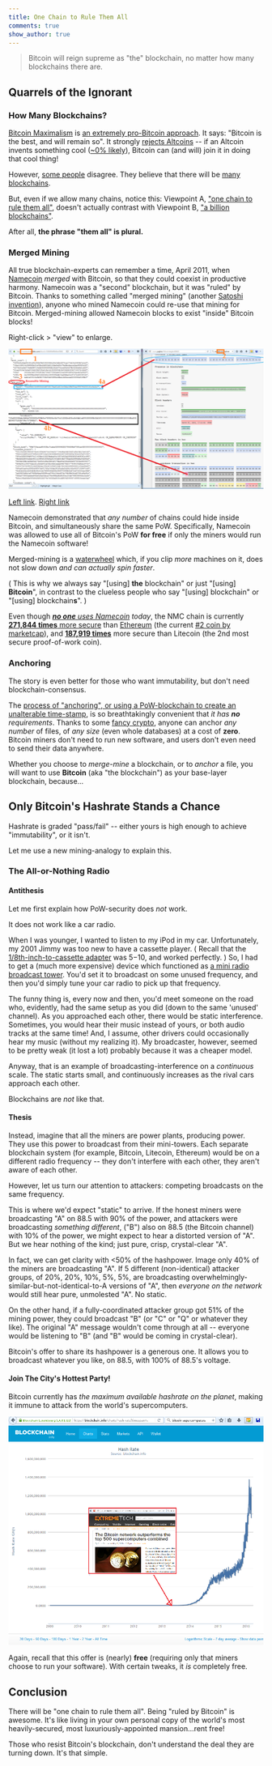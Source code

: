 ```yaml
---
title: One Chain to Rule Them All
comments: true
show_author: true
---
```


> Bitcoin will reign supreme as "the" blockchain, no matter how many blockchains there are.

## Quarrels of the Ignorant

### How Many Blockchains?

[Bitcoin Maximalism](https://www.youtube.com/watch?v=TMkb8E5JDZM&feature=youtube_gdata_player) is [an extremely pro-Bitcoin approach](http://blog.oleganza.com/post/140634349543/bitcoin-maximalism). It says: "Bitcoin is the best, and will remain so". It strongly [rejects Altcoins](http://bitcoinhivemind.com/blog/crowdsales/#altcoins) -- if an Altcoin invents something cool ([~0% likely](https://download.wpsoftware.net/bitcoin/alts.pdf)), Bitcoin can (and will) join it in doing that cool thing!

However, [some people](https://www.youtube.com/embed/c9CjWz2N5Hs?start=2031&end=2070.6&rel=0&autoplay=1) disagree. They believe that there will be [many blockchains](https://ripple.com/insights/financial-professionals-believe-in-billions-of-blockchains/).

But, even if we allow many chains, notice this: Viewpoint A, ["one chain to rule them all"](http://networkcultures.org/moneylab/2014/12/16/one-chain-to-rule-them-all/), doesn't actually contrast with Viewpoint B, ["a billion blockchains"](https://www.youtube.com/embed/mLWhU3f0xlc?start=2948.1&end=2980.2&rel=0&autoplay=1).

After all, **the phrase "them all" is plural.**


### Merged Mining

All true blockchain-experts can remember a time, April 2011, when [Namecoin](https://wikipedia.org/wiki/Namecoin) *merged* with Bitcoin, so that they could coexist in productive harmony. Namecoin was a "second" blockchain, but it was "ruled" by Bitcoin. Thanks to something called "merged mining" (another [Satoshi invention](https://bitcointalk.org/index.php?topic=1790.msg28696#msg28696)), anyone who mined Namecoin could re-use that mining for Bitcoin. Merged-mining allowed Namecoin blocks to exist "inside" Bitcoin blocks!

Right-click > "view" to enlarge.

![merged_mining](/images/merged-mining.png)

[Left link](https://namecoin.webbtc.com/block/c72836f9e996b9ee788826a4fa70c112252ed03ea8e5db1cd091533366b02d1f.json). [Right link](http://www.yogh.io/#block:height:401615)

Namecoin demonstrated that *any number* of chains could hide inside Bitcoin, and simultaneously share the same PoW. Specifically, Namecoin was allowed to use all of Bitcoin's PoW **for free** if only the miners would run the Namecoin software! 

Merged-mining is a [waterwheel](http://pool.twincitiesdailyphoto.com/2008/water_wheel_como_park.jpg) which, if you clip *more* machines on it, does not slow down *and can actually spin faster*.

( This is why we always say "[using] **the** blockchain" or just "[using] **Bitcoin**", in contrast to the clueless people who say "[using] blockchain" or "[using] blockchain**s**". )

Even though *[<b>no one</b> uses Namecoin](http://randomwalker.info/publications/namespaces.pdf) today*, the NMC chain is currently [**271,844 times** more secure](https://etherscan.io/charts/hashrate) than [Ethereum](https://bitinfocharts.com/) (the current [#2 coin by marketcap](http://coinmarketcap.com/)), and [**187,919 times**](https://bitinfocharts.com/) more secure than Litecoin (the 2nd most secure proof-of-work coin).


### Anchoring

The story is even better for those who want immutability, but don't need blockchain-consensus.

The [process of "anchoring", or using a PoW-blockchain to create an unalterable time-stamp](https://bitcoinmagazine.com/articles/the-rediscovery-of-bitcoin-s-blockchain-the-world-s-most-powerful-anchor-1449084048), is so breathtakingly convenient that *it has <b>no</b> requirements*. Thanks to some [fancy crypto](https://en.wikipedia.org/wiki/Merkle_tree), anyone can anchor *any number* of files, of *any size* (even whole databases) at a cost of **zero**. Bitcoin miners don't need to run new software, and users don't even need to send their data anywhere.

Whether you choose to *merge-mine* a blockchain, or to *anchor* a file, you will want to use **Bitcoin** (aka "the blockchain") as your base-layer blockchain, because...


## Only Bitcoin's Hashrate Stands a Chance


Hashrate is graded "pass/fail" -- either yours is high enough to achieve "immutability", or it isn't.

Let me use a new mining-analogy to explain this.

### The All-or-Nothing Radio

#### Antithesis

Let me first explain how PoW-security does *not* work.

It does not work like a car radio.

When I was younger, I wanted to listen to my iPod in my car. Unfortunately, my 2001 Jimmy was too new to have a cassette player. ( Recall that the [1/8th-inch-to-cassette adapter](http://ecx.images-amazon.com/images/I/91WBmv1GAcL._SX355_.jpg) was $5-$10, and worked perfectly. ) So, I had to get a (much more expensive) device which functioned as [a mini radio broadcast tower](https://auxcarkits.files.wordpress.com/2014/12/lates-ipod-car-adapter.jpg). You'd set it to broadcast on some unused frequency, and then you'd simply tune your car radio to pick up that frequency.

The funny thing is, every now and then, you'd meet someone on the road who, evidently, had the same setup as you did (down to the same 'unused' channel). As you approached each other, there would be static interference. Sometimes, you would hear their music instead of yours, or both audio tracks at the same time! And, I assume, other drivers could occasionally hear my music (without my realizing it). My broadcaster, however, seemed to be pretty weak (it lost a lot) probably because it was a cheaper model.

Anyway, that is an example of broadcasting-interference on a *continuous* scale. The static starts small, and continuously increases as the rival cars approach each other.

Blockchains are *not* like that.

#### Thesis

Instead, imagine that all the miners are power plants, producing power. They use this power to broadcast from their mini-towers. Each separate blockchain system (for example, Bitcoin, Litecoin, Ethereum) would be on a different radio frequency -- they don't interfere with each other, they aren't aware of each other. 

However, let us turn our attention to attackers: competing broadcasts on the same frequency.

This is where we'd expect "static" to arrive. If the honest miners were broadcasting "A" on 88.5 with 90% of the power, and attackers were broadcasting *something different*, ("B") also on 88.5 (the Bitcoin channel) with 10% of the power, we might expect to hear a distorted version of "A". But we hear nothing of the kind; just pure, crisp, crystal-clear "A".

In fact, we can get clarity with <50% of the hashpower. Image only 40% of the miners are broadcasting "A". If 5 different (non-identical) attacker groups, of 20%, 20%, 10%, 5%, 5%, are broadcasting overwhelmingly-similar-but-not-identical-to-A versions of "A", then *everyone on the network* would still hear pure, unmolested "A". No static.

On the other hand, if a fully-coordinated attacker group got 51% of the mining power, they could broadcast "B" (or "C" or "Q" or whatever they like). The original "A" message wouldn't come through at all -- everyone would be listening to "B" (and "B" would be coming in crystal-clear).

Bitcoin's offer to share its hashpower is a generous one. It allows you to broadcast whatever you like, on 88.5, with 100% of 88.5's voltage. 

#### Join The City's Hottest Party!

Bitcoin currently has *the maximum available hashrate on the planet*, making it immune to attack from the world's supercomputers.

![mining_supercomputers](/images/mining-power.png)

Again, recall that this offer is (nearly) **free** (requiring only that miners choose to run your software). With certain tweaks, it *is* completely free.

## Conclusion


There will be "one chain to rule them all". Being "ruled by Bitcoin" is awesome. It's like living in your own personal copy of the world's most heavily-secured, most luxuriously-appointed mansion...rent free!

Those who resist Bitcoin's blockchain, don't understand the deal they are turning down. It's that simple.